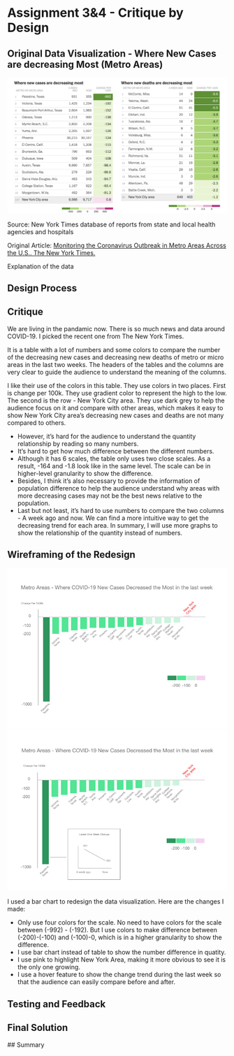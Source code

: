 # Assignment 3&4 - Critique by Design

## Original Data Visualization - Where New Cases are decreasing Most (Metro Areas)

![Original Data Visualization](https://github.com/ruwen-you/Telling_Stories_with_Data/blob/master/Original%20Data%20Vis.png)

Source: New York Times database of reports from state and local health agencies and hospitals

Original Article: [Monitoring the Coronavirus Outbreak in Metro Areas Across the U.S.. The New York Times.](https://www.nytimes.com/interactive/2020/04/23/upshot/five-ways-to-monitor-coronavirus-outbreak-us.html)

Explanation of the data

## Design Process

## Critique

We are living in the pandamic now. There is so much news and data around COVID-19. I picked the recent one from The New York Times.

It is a table with a lot of numbers and some colors to compare the number of the decreasing new cases and decreasing new deaths of metro or micro areas in the last two weeks. The headers of the tables and the columns are very clear to guide the audience to understand the meaning of the columns. 

I like their use of the colors in this table. They use colors in two places. First is change per 100k. They use gradient color to represent the high to the low. The second is the row - New York City area. They use dark grey to help the audience focus on it and compare with other areas, which makes it easy to show New York City area’s decreasing new cases and deaths are not many compared to others.

* However, it’s hard for the audience to understand the quantity relationship by reading so many numbers. 
* It’s hard to get how much difference between the different numbers. 
* Although it has 6 scales, the table only uses two close scales. As a result, -164 and -1.8 look like in the same level. The scale can be in higher-level granularity to show the difference. 
* Besides, I think it’s also necessary to provide the information of population difference to help the audience understand why areas with more decreasing cases may not be the best news relative to the population. 
* Last but not least, it’s hard to use numbers to compare the two columns - A week ago and now. We can find a more intuitive way to get the decreasing trend for each area. In summary, I will use more graphs to show the relationship of the quantity instead of numbers.

## Wireframing of the Redesign
![Wireframing](https://github.com/ruwen-you/Telling_Stories_with_Data/blob/master/Redesign%201.png)
![Wireframing - Hover](https://github.com/ruwen-you/Telling_Stories_with_Data/blob/master/Redesign%202.png)

I used a bar chart to redesign the data visualization. Here are the changes I made:
* Only use four colors for the scale. No need to have colors for the scale between (-992) - (-192). But I use colors to make difference between (-200)-(-100) and (-100)-0, which is in a higher granularity to show the difference.
* I use bar chart instead of table to show the number difference in quatity.
* I use pink to highlight New York Area, making it more obvious to see it is the only one growing.
* I use a hover feature to show the change trend during the last week so that the audience can easily compare before and after.

## Testing and Feedback
## Final Solution
<div class="flourish-embed flourish-slope" data-src="visualisation/3298224" data-url="https://flo.uri.sh/visualisation/3298224/embed"><script src="https://public.flourish.studio/resources/embed.js"></script></div>
## Summary
